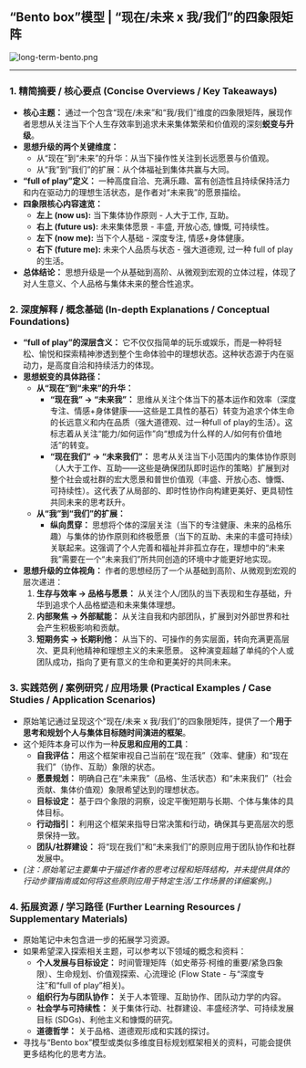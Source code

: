 
## “Bento box”模型 | “现在/未来 x 我/我们”的四象限矩阵

![long-term-bento.png](https://cdn.jsdelivr.net/gh/duanbiao2000/BlogGallery@main/picture/long-term-bento.png)

---

### 1. 精简摘要 / 核心要点 (Concise Overviews / Key Takeaways)

*   **核心主题：** 通过一个包含“现在/未来”和“我/我们”维度的四象限矩阵，展现作者思想从关注当下个人生存效率到追求未来集体繁荣和价值观的深刻**蜕变与升级**。
*   **思想升级的两个关键维度：**
    *   从“现在”到“未来”的升华：从当下操作性关注到长远愿景与价值观。
    *   从“我”到“我们”的扩展：从个体福祉到集体共赢与大同。
*   **“full of play”定义：** 一种高度自洽、充满乐趣、富有创造性且持续保持活力和内在驱动力的理想生活状态，是作者对“未来我”的愿景描绘。
*   **四象限核心内容速览：**
    *   **左上 (now us):** 当下集体协作原则 - 人大于工作, 互助。
    *   **右上 (future us):** 未来集体愿景 - 丰盛, 开放心态, 慷慨, 可持续性。
    *   **左下 (now me):** 当下个人基础 - 深度专注, 情感+身体健康。
    *   **右下 (future me):** 未来个人品质与状态 - 强大道德观, 过一种 full of play 的生活。
*   **总体结论：** 思想升级是一个从基础到高阶、从微观到宏观的立体过程，体现了对人生意义、个人品格与集体未来的整合性追求。

### 2. 深度解释 / 概念基础 (In-depth Explanations / Conceptual Foundations)

*   **“full of play”的深层含义：**
    它不仅仅指简单的玩乐或娱乐，而是一种将轻松、愉悦和探索精神渗透到整个生命体验中的理想状态。这种状态源于内在驱动力，是高度自洽和持续活力的体现。
*   **思想蜕变的具体路径：**
    *   **从“现在”到“未来”的升华：**
        *   **“现在我” → “未来我”：** 思维从关注个体当下的基本运作和效率（深度专注、情感+身体健康——这些是工具性的基石）转变为追求个体生命的长远意义和内在品质（强大道德观、过一种full of play的生活）。这标志着从关注“能力/如何运作”向“想成为什么样的人/如何有价值地活”的转变。
        *   **“现在我们” → “未来我们”：** 思考从关注当下小范围内的集体协作原则（人大于工作、互助——这些是确保团队即时运作的策略）扩展到对整个社会或社群的宏大愿景和普世价值观（丰盛、开放心态、慷慨、可持续性）。这代表了从局部的、即时性协作向构建更美好、更具韧性共同未来的思考跃升。
    *   **从“我”到“我们”的扩展：**
        *   **纵向贯穿：** 思想将个体的深层关注（当下的专注健康、未来的品格乐趣）与集体的协作原则和终极愿景（当下的互助、未来的丰盛可持续）关联起来。这强调了个人完善和福祉并非孤立存在，理想中的“未来我”需要在一个“未来我们”所共同创造的环境中才能更好地实现。
*   **思想升级的立体视角：**
    作者的思想经历了一个从基础到高阶、从微观到宏观的层次递进：
    1.  **生存与效率 → 品格与愿景：** 从关注个人/团队的当下表现和生存基础，升华到追求个人品格塑造和未来集体理想。
    2.  **内部聚焦 → 外部赋能：** 从关注自我和内部团队，扩展到对外部世界和社会产生积极影响和贡献。
    3.  **短期务实 → 长期利他：** 从当下的、可操作的务实层面，转向充满更高层次、更具利他精神和理想主义的未来愿景。
    这种演变超越了单纯的个人或团队成功，指向了更有意义的生命和更美好的共同未来。

### 3. 实践范例 / 案例研究 / 应用场景 (Practical Examples / Case Studies / Application Scenarios)

*   原始笔记通过呈现这个“现在/未来 x 我/我们”的四象限矩阵，提供了一个**用于思考和规划个人与集体目标随时间演进的框架**。
*   这个矩阵本身可以作为一种**反思和应用的工具**：
    *   **自我评估：** 用这个框架审视自己当前在“现在我”（效率、健康）和“现在我们”（协作、互助）象限的状态。
    *   **愿景规划：** 明确自己在“未来我”（品格、生活状态）和“未来我们”（社会贡献、集体价值观）象限希望达到的理想状态。
    *   **目标设定：** 基于四个象限的洞察，设定平衡短期与长期、个体与集体的具体目标。
    *   **行动指引：** 利用这个框架来指导日常决策和行动，确保其与更高层次的愿景保持一致。
    *   **团队/社群建设：** 将“现在我们”和“未来我们”的原则应用于团队协作和社群发展中。
*   *(注：原始笔记主要集中于描述作者的思考过程和矩阵结构，并未提供具体的行动步骤指南或如何将这些原则应用于特定生活/工作场景的详细案例。)*

### 4. 拓展资源 / 学习路径 (Further Learning Resources / Supplementary Materials)

*   原始笔记中未包含进一步的拓展学习资源。
*   如果希望深入探索相关主题，可以参考以下领域的概念和资料：
    *   **个人发展与目标设定：** 时间管理矩阵（如史蒂芬·柯维的重要/紧急四象限）、生命规划、价值观探索、心流理论 (Flow State - 与“深度专注”和“full of play”相关)。
    *   **组织行为与团队协作：** 关于人本管理、互助协作、团队动力学的内容。
    *   **社会学与可持续性：** 关于集体行动、社群建设、丰盛经济学、可持续发展目标 (SDGs)、利他主义和慷慨的研究。
    *   **道德哲学：** 关于品格、道德观形成和实践的探讨。
*   寻找与“Bento box”模型或类似多维度目标规划框架相关的资料，可能会提供更多结构化的思考方法。